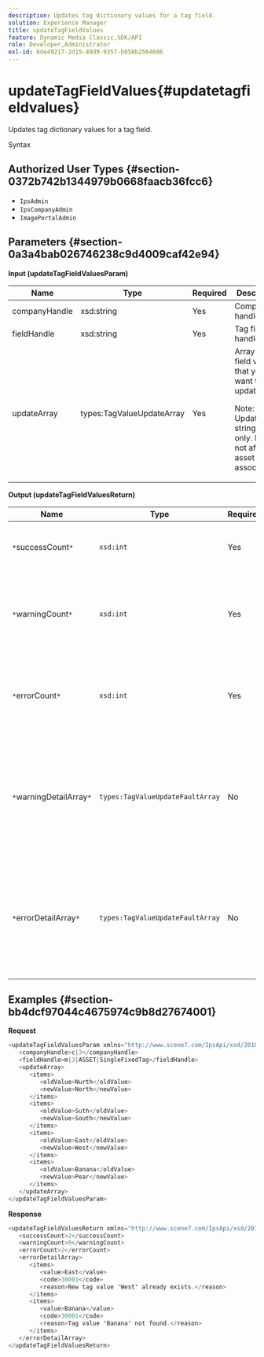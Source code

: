 ```yaml
---
description: Updates tag dictionary values for a tag field.
solution: Experience Manager
title: updateTagFieldValues
feature: Dynamic Media Classic,SDK/API
role: Developer,Administrator
exl-id: 6de49217-2d15-49d9-9357-b058b2564686
---
```

# updateTagFieldValues{#updatetagfieldvalues}

Updates tag dictionary values for a tag field.

 Syntax 

## Authorized User Types {#section-0372b742b1344979b0668faacb36fcc6}

* `IpsAdmin` 
* `IpsCompanyAdmin` 
* `ImagePortalAdmin`

## Parameters {#section-0a3a4bab026746238c9d4009caf42e94}

**Input (updateTagFieldValuesParam)** 

<table id="table_15F354FBC043464080BC975AE35E03A4"> 
 <thead> 
  <tr> 
   <th colname="col1" class="entry"> Name </th> 
   <th colname="col2" class="entry"> Type </th> 
   <th colname="col3" class="entry"> Required </th> 
   <th colname="col4" class="entry"> Description </th> 
  </tr> 
 </thead>
 <tbody> 
  <tr> 
   <td colname="col1"> <span class="codeph"> <span class="varname"> companyHandle</span> </span> </td> 
   <td colname="col2"> <span class="codeph"> xsd:string</span> </td> 
   <td colname="col3"> Yes </td> 
   <td colname="col4"> Company handle. </td> 
  </tr> 
  <tr> 
   <td colname="col1"> <span class="codeph"> <span class="varname"> fieldHandle</span> </span> </td> 
   <td colname="col2"> <span class="codeph"> xsd:string</span> </td> 
   <td colname="col3"> Yes </td> 
   <td colname="col4"> Tag field handle. </td> 
  </tr> 
  <tr> 
   <td colname="col1"> <span class="codeph"> <span class="varname"> updateArray</span> </span> </td> 
   <td colname="col2"> <span class="codeph"> types:TagValueUpdateArray</span> </td> 
   <td colname="col3"> Yes </td> 
   <td colname="col4">Array of tag field values that you want to update. <p>Note:  Updates tag string values only. Does not affect asset associations. </p> </td> 
  </tr> 
 </tbody> 
</table>

**Output (updateTagFieldValuesReturn)** 

|  Name  | Type  | Required  | Description  |
|---|---|---|---|
|  `*`successCount`*`  | `xsd:int`  | Yes  | The number of successfully updated tag fields.  |
|  `*`warningCount`*`  | `xsd:int`  | Yes  | The number of warnings generated when the operation attempted to update tag fields.  |
|  `*`errorCount`*`  | `xsd:int`  | Yes  | The number of errors generated when the operation attempted to update tag fields.  |
|  `*`warningDetailArray`*`  | `types:TagValueUpdateFaultArray`  | No  | The array of details associated with the assets that generated warnings when the operation attempted to update tag fields.  |
|  `*`errorDetailArray`*`  | `types:TagValueUpdateFaultArray`  | No  | The array of details associated with the assets that generated errors when the operation attempted to update tag fields.  |

## Examples {#section-bb4dcf97044c4675974c9b8d27674001}

**Request** 

```java
<updateTagFieldValuesParam xmlns="http://www.scene7.com/IpsApi/xsd/2010-01-31">
   <companyHandle>c|3</companyHandle>
   <fieldHandle>m|3|ASSET|SingleFixedTag</fieldHandle>
   <updateArray>
      <items>
         <oldValue>Nurth</oldValue>
         <newValue>North</newValue>
      </items>
      <items>
         <oldValue>Suth</oldValue>
         <newValue>South</newValue>
      </items>
      <items>
         <oldValue>East</oldValue>
         <newValue>West</newValue>
      </items>
      <items>
         <oldValue>Banana</oldValue>
         <newValue>Pear</newValue>
      </items>
   </updateArray>
</updateTagFieldValuesParam>
```

**Response** 

```java
<updateTagFieldValuesReturn xmlns="http://www.scene7.com/IpsApi/xsd/2010-01-31">
   <successCount>2</successCount>
   <warningCount>0</warningCount>
   <errorCount>2</errorCount>
   <errorDetailArray>
      <items>
         <value>East</value>
         <code>30001</code>
         <reason>New tag value 'West' already exists.</reason>
      </items>
      <items>
         <value>Banana</value>
         <code>30001</code>
         <reason>Tag value 'Banana' not found.</reason>
      </items>
   </errorDetailArray>
</updateTagFieldValuesReturn>
```

